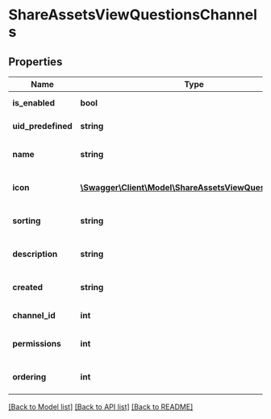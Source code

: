 # ShareAssetsViewQuestionsChannels

## Properties
Name | Type | Description | Notes
------------ | ------------- | ------------- | -------------
**is_enabled** | **bool** | Channel description | 
**uid_predefined** | **string** | Channel title | 
**name** | **string** | Channel date created | 
**icon** | [**\Swagger\Client\Model\ShareAssetsViewQuestionsIcon[]**](ShareAssetsViewQuestionsIcon.md) | Channel owner details | 
**sorting** | **string** | Channel date created | 
**description** | **string** | Channel date created | 
**created** | **string** | Channel date created | 
**channel_id** | **int** | ID of the channel | 
**permissions** | **int** | Channel date created | 
**ordering** | **int** | Channel date created | 

[[Back to Model list]](../README.md#documentation-for-models) [[Back to API list]](../README.md#documentation-for-api-endpoints) [[Back to README]](../README.md)


